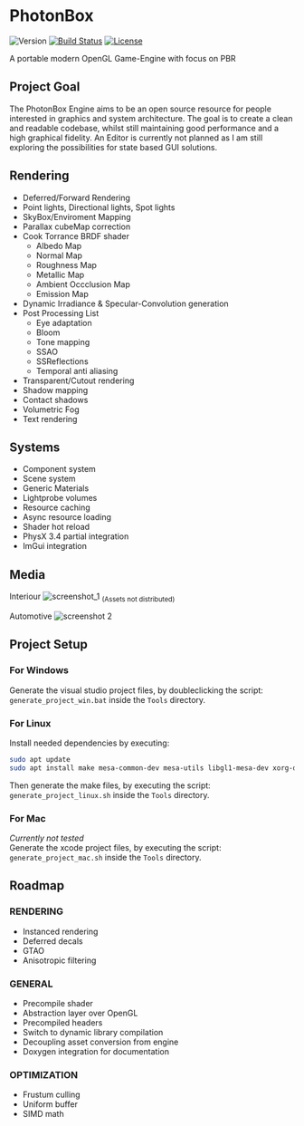 # PhotonBox

<!-- ![Release](https://img.shields.io/github/release/Haeri/PhotonBox/all.svg) -->
![Version](https://img.shields.io/badge/version-v0.7.6-blue.svg)
[![Build Status](https://travis-ci.com/Haeri/PhotonBox.svg?branch=dev)](https://travis-ci.com/Haeri/PhotonBox)
[![License](https://img.shields.io/github/license/Haeri/PhotonBox.svg)](https://github.com/Haeri/PhotonBox/blob/master/LICENSE)

A portable modern OpenGL Game-Engine with focus on PBR

## Project Goal

The PhotonBox Engine aims to be an open source resource for people interested in graphics and system architecture. The goal is to create a clean and readable codebase, whilst still maintaining good performance and a high graphical fidelity. An Editor is currently not planned as I am still exploring the possibilities for state based GUI solutions.

## Rendering

- Deferred/Forward Rendering
- Point lights, Directional lights, Spot lights
- SkyBox/Enviroment Mapping
- Parallax cubeMap correction
- Cook Torrance BRDF shader
  - Albedo Map
  - Normal Map
  - Roughness Map
  - Metallic Map
  - Ambient Occclusion Map
  - Emission Map
- Dynamic Irradiance & Specular-Convolution generation
- Post Processing List
  - Eye adaptation
  - Bloom
  - Tone mapping
  - SSAO
  - SSReflections
  - Temporal anti aliasing
- Transparent/Cutout rendering
- Shadow mapping
- Contact shadows
- Volumetric Fog
- Text rendering

## Systems

- Component system
- Scene system
- Generic Materials
- Lightprobe volumes
- Resource caching
- Async resource loading
- Shader hot reload
- PhysX 3.4 partial integration
- ImGui integration

## Media

Interiour
![screenshot_1](https://user-images.githubusercontent.com/7956606/35122763-2d3a2934-fca0-11e7-8f38-552fcc106b7e.png)
<sub>(Assets not distributed)</sub>

Automotive
![screenshot 2](https://user-images.githubusercontent.com/7956606/43651128-d3b01440-9741-11e8-9224-c5bded3dedce.png)

## Project Setup

### For Windows

Generate the visual studio project files, by doubleclicking the script: `generate_project_win.bat` inside the `Tools` directory.

### For Linux

Install needed dependencies by executing:

```sh
sudo apt update
sudo apt install make mesa-common-dev mesa-utils libgl1-mesa-dev xorg-dev
```

Then generate the make files, by executing the script: `generate_project_linux.sh` inside the `Tools` directory.

### For Mac

<i>Currently not tested</i><br>
Generate the xcode project files, by executing the script: `generate_project_mac.sh` inside the `Tools` directory.

## Roadmap

### RENDERING

- Instanced rendering
- Deferred decals
- GTAO
- Anisotropic filtering

### GENERAL

- Precompile shader
- Abstraction layer over OpenGL
- Precompiled headers
- Switch to dynamic library compilation
- Decoupling asset conversion from engine
- Doxygen integration for documentation

### OPTIMIZATION

- Frustum culling
- Uniform buffer
- SIMD math
